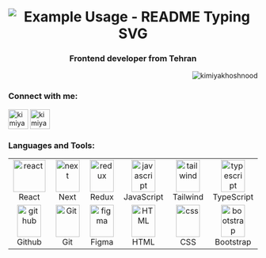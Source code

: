 <h1 align="center">
  <img src="https://readme-typing-svg.demolab.com/?lines=Hi+wellcome+To my Github!; I'm+a+Front+end+developer !; Cheak+my+Repository!&font=Fira%20Code&center=true&width=400&height=65&duration=4000&pause=1000" alt="Example Usage - README Typing SVG">
</h1>

<h3 align="center">Frontend developer from Tehran</h3>

<p align="right"> <img src="https://komarev.com/ghpvc/?username=kimiyakhoshnood&label=Profile%20views&color=0e75b6&style=flat" alt="kimiyakhoshnood" /> </p>

<h3 align="left">Connect with me:</h3>
<p align="left">
<a href="https://linkedin.com/in/kimiyakhoshnood" target="blank"><img align="center" src="https://skillicons.dev/icons?i=linkedin" alt="kimiyakhoshnood" height="40" width="40" /></a>
<a href="mailto:Kimiya.Khoshnod@gmail.com" target="blank"><img align="center" src="https://skillicons.dev/icons?i=gmail" alt="kimiyakhoshnood" height="40" width="40" /></a>
</p>

<h3 align="left">Languages and Tools:</h3>

<table align="center">
  <tr>
    <td align="center" width="96">
        <img src="https://techstack-generator.vercel.app/react-icon.svg" alt="react" width="65" height="65" />
      <br>React
    </td>
     <td align="center" width="96">
        <img src="https://skillicons.dev/icons?i=next" alt="next" width="48" height="65" />
      <br>Next
    </td>
       <td align="center" width="96">
        <img src="https://skillicons.dev/icons?i=redux" width="48" height="65" alt="redux" />
      <br>Redux
    </td>    
    <td align="center" width="96">
        <img src="https://skillicons.dev/icons?i=javascript" alt="javascript" width="48" height="65" />
      <br>JavaScript
    </td>
      <td align="center" width="96">
        <img src="https://skillicons.dev/icons?i=tailwind" width="48" height="65" alt="tailwind" />
      <br>Tailwind
    </td>
    <td align="center" width="96">
        <img src="https://skillicons.dev/icons?i=typescript" alt="typescript" width="48" height="65" />
      <br>TypeScript
    </td>
  </tr>
  <tr>
    <td align="center" width="96">
        <img src="https://skillicons.dev/icons?i=github" alt="github" width="48" height="65" />
      <br>Github
    </td>
    <td align="center" width="96"> 
        <img src="https://skillicons.dev/icons?i=git" width="48" height="65" alt="Git" />
      <br>Git
    </td>
    <td align="center" width="96">
        <img src="https://skillicons.dev/icons?i=figma" alt="figma" width="48" height="65" />
      <br>Figma
    </td>
    <td align="center"  width="96">
        <img src="https://skillicons.dev/icons?i=html" width="48" height="65" alt="HTML" />
      <br>HTML
    </td>
    <td align="center" width="96">
        <img src="https://skillicons.dev/icons?i=css" width="48" height="65" alt="css" />
      <br>CSS
    </td>
    <td align="center"  width="96">
        <img src="https://skillicons.dev/icons?i=bootstrap" width="48" height="65" alt="bootstrap" />
      <br>Bootstrap
    </td>
  
  </tr>
</table>




